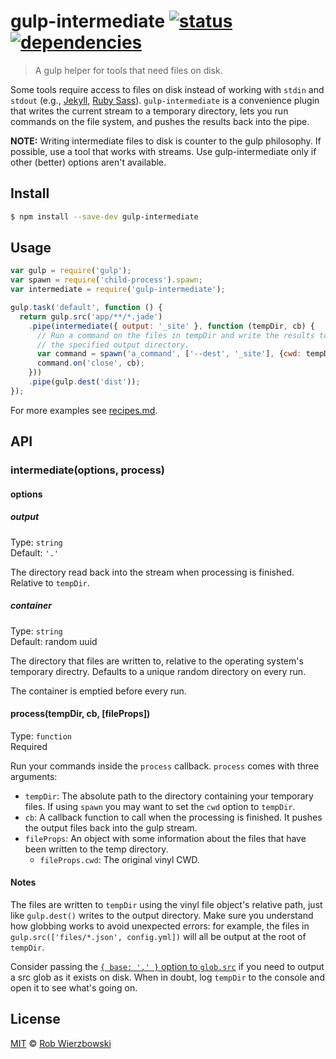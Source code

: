 # gulp-intermediate [![status](https://api.travis-ci.org/robwierzbowski/gulp-intermediate.svg)](https://travis-ci.org/robwierzbowski/gulp-intermediate)&nbsp;[![dependencies](https://david-dm.org/robwierzbowski/gulp-intermediate.svg)](https://david-dm.org/robwierzbowski/gulp-intermediate)

> A gulp helper for tools that need files on disk.

Some tools require access to files on disk instead of working with `stdin` and `stdout` (e.g., [Jekyll](http://jekyllrb.com/), [Ruby Sass](http://sass-lang.com/)). `gulp-intermediate` is a convenience plugin that writes the current stream to a temporary directory, lets you run commands on the file system, and pushes the results back into the pipe.

**NOTE:** Writing intermediate files to disk is counter to the gulp philosophy. If possible, use a tool that works with streams. Use gulp-intermediate only if other (better) options aren't available.

## Install

```sh
$ npm install --save-dev gulp-intermediate
```

## Usage

```js
var gulp = require('gulp');
var spawn = require('child-process').spawn;
var intermediate = require('gulp-intermediate');

gulp.task('default', function () {
  return gulp.src('app/**/*.jade')
    .pipe(intermediate({ output: '_site' }, function (tempDir, cb) {
      // Run a command on the files in tempDir and write the results to
      // the specified output directory.
      var command = spawn('a_command', ['--dest', '_site'], {cwd: tempDir});
      command.on('close', cb);
    }))
    .pipe(gulp.dest('dist'));
});
```

For more examples see [recipes.md](https://github.com/robwierzbowski/gulp-intermediate/blob/master/recipes.md).

## API

### intermediate(options, process)

#### options

##### output

Type: `string`  
Default: `'.'`

The directory read back into the stream when processing is finished. Relative to `tempDir`.

##### container

Type: `string`  
Default: random uuid

The directory that files are written to, relative to the operating system's temporary directry. Defaults to a unique random directory on every run.

The container is emptied before every run. 

#### process(tempDir, cb, [fileProps])

Type: `function`  
Required  

Run your commands inside the `process` callback. `process` comes with three arguments:

- `tempDir`: The absolute path to the directory containing your temporary files. If using `spawn` you may want to set the `cwd` option to `tempDir`.
- `cb`: A callback function to call when the processing is finished. It pushes the output files back into the gulp stream.
- `fileProps`: An object with some information about the files that have been written to the temp directory.
    - `fileProps.cwd`: The original vinyl CWD.

#### Notes

The files are written to `tempDir` using the vinyl file object's relative path, just like `gulp.dest()` writes to the output directory. Make sure you understand how globbing works to avoid unexpected errors: for example, the files in `gulp.src(['files/*.json', config.yml])` will all be output at the root of `tempDir`. 

Consider passing the [`{ base: '.' }` option to `glob.src`](https://github.com/wearefractal/glob-stream#options) if you need to output a src glob as it exists on disk. When in doubt, log `tempDir` to the console and open it to see what's going on.

## License

[MIT](http://en.wikipedia.org/wiki/MIT_License) © [Rob Wierzbowski](http://robwierzbowski.com)
